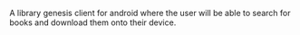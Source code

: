 A library genesis client for android where the user will be able to search
for books and download them onto their device.
